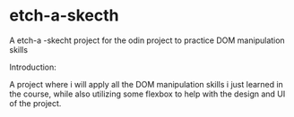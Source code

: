 # etch-a-skecth
A etch-a -skecht project for the odin project to practice DOM manipulation skills

Introduction:

A project where i will apply all the DOM manipulation skills i just learned in the course, while also utilizing some flexbox to help with the design and UI of the project.